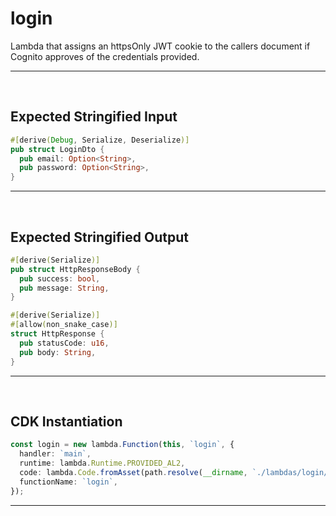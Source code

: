 
# login


Lambda that assigns an httpsOnly JWT cookie to the callers document if Cognito approves of the credentials provided.
<br />
<hr />
<br />

## Expected Stringified Input

```rust
#[derive(Debug, Serialize, Deserialize)]
pub struct LoginDto {
  pub email: Option<String>, 
  pub password: Option<String>,
}
```
<hr />
<br />

## Expected Stringified Output

```rust
#[derive(Serialize)]
pub struct HttpResponseBody {
  pub success: bool,
  pub message: String,
}

#[derive(Serialize)]
#[allow(non_snake_case)]
struct HttpResponse {
  pub statusCode: u16,
  pub body: String,
}
```
<hr />
<br />

## CDK Instantiation

```typescript
const login = new lambda.Function(this, `login`, {
  handler: `main`,
  runtime: lambda.Runtime.PROVIDED_AL2,
  code: lambda.Code.fromAsset(path.resolve(__dirname, `./lambdas/login/bootstrap.zip`)),
  functionName: `login`,
});
```
<hr />
<br />